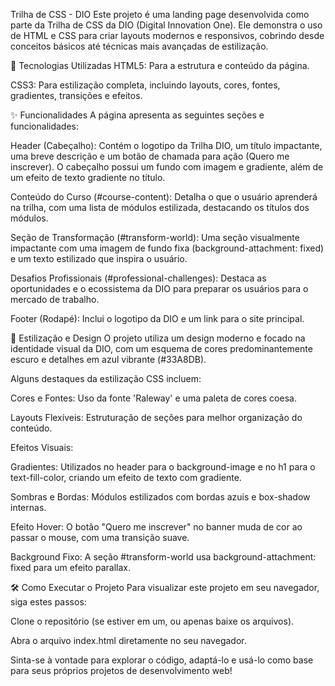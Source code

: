 Trilha de CSS - DIO
Este projeto é uma landing page desenvolvida como parte da Trilha de CSS da DIO (Digital Innovation One). Ele demonstra o uso de HTML e CSS para criar layouts modernos e responsivos, cobrindo desde conceitos básicos até técnicas mais avançadas de estilização.

🚀 Tecnologias Utilizadas
HTML5: Para a estrutura e conteúdo da página.

CSS3: Para estilização completa, incluindo layouts, cores, fontes, gradientes, transições e efeitos.

✨ Funcionalidades
A página apresenta as seguintes seções e funcionalidades:

Header (Cabeçalho): Contém o logotipo da Trilha DIO, um título impactante, uma breve descrição e um botão de chamada para ação (Quero me inscrever). O cabeçalho possui um fundo com imagem e gradiente, além de um efeito de texto gradiente no título.

Conteúdo do Curso (#course-content): Detalha o que o usuário aprenderá na trilha, com uma lista de módulos estilizada, destacando os títulos dos módulos.

Seção de Transformação (#transform-world): Uma seção visualmente impactante com uma imagem de fundo fixa (background-attachment: fixed) e um texto estilizado que inspira o usuário.

Desafios Profissionais (#professional-challenges): Destaca as oportunidades e o ecossistema da DIO para preparar os usuários para o mercado de trabalho.

Footer (Rodapé): Inclui o logotipo da DIO e um link para o site principal.

🎨 Estilização e Design
O projeto utiliza um design moderno e focado na identidade visual da DIO, com um esquema de cores predominantemente escuro e detalhes em azul vibrante (#33A8DB).

Alguns destaques da estilização CSS incluem:

Cores e Fontes: Uso da fonte 'Raleway' e uma paleta de cores coesa.

Layouts Flexíveis: Estruturação de seções para melhor organização do conteúdo.

Efeitos Visuais:

Gradientes: Utilizados no header para o background-image e no h1 para o text-fill-color, criando um efeito de texto com gradiente.

Sombras e Bordas: Módulos estilizados com bordas azuis e box-shadow internas.

Efeito Hover: O botão "Quero me inscrever" no banner muda de cor ao passar o mouse, com uma transição suave.

Background Fixo: A seção #transform-world usa background-attachment: fixed para um efeito parallax.

🛠️ Como Executar o Projeto
Para visualizar este projeto em seu navegador, siga estes passos:

Clone o repositório (se estiver em um, ou apenas baixe os arquivos).

Abra o arquivo index.html diretamente no seu navegador.

Sinta-se à vontade para explorar o código, adaptá-lo e usá-lo como base para seus próprios projetos de desenvolvimento web!
